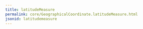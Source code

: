 ```yaml
---
title: latitudeMeasure
permalink: core/GeographicalCoordinate.latitudeMeasure.html
jsonid: latitudemeasure
---
```

